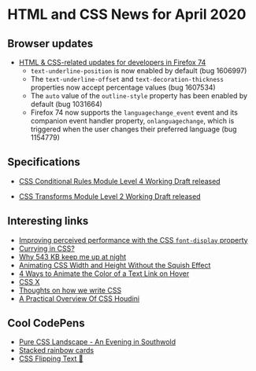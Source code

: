 # HTML and CSS News for April 2020

## Browser updates

- [HTML & CSS-related updates for developers in Firefox 74](https://developer.mozilla.org/en-US/docs/Mozilla/Firefox/Releases/74)
    + `text-underline-position` is now enabled by default (bug 1606997)
    + The `text-underline-offset` and `text-decoration-thickness` properties now accept percentage values (bug 1607534)
    + The `auto` value of the `outline-style` property has been enabled by default (bug 1031664)
    + Firefox 74 now supports the `languagechange_event` event and its companion event handler property, `onlanguagechange`, which is triggered when the user changes their preferred language (bug 1154779)

## Specifications

- [CSS Conditional Rules Module Level 4 Working Draft released]()

- [CSS Transforms Module Level 2 Working Draft released]()

## Interesting links

- [Improving perceived performance with the CSS `font-display` property](https://nooshu.github.io/blog/2020/02/23/improving-perceived-performance-with-the-css-font-display-property/)
- [Currying in CSS?](https://www.trysmudford.com/blog/currying-in-css/)
- [Why 543 KB keep me up at night](https://www.matuzo.at/blog/why-543kb-keep-me-up-at-night/)
- [Animating CSS Width and Height Without the Squish Effect](https://pqina.nl/blog/animating-width-and-height-without-the-squish-effect/)
- [4 Ways to Animate the Color of a Text Link on Hover](https://css-tricks.com/4-ways-to-animate-the-color-of-a-text-link-on-hover/)
- [CSS X](https://www.w3.org/blog/2020/03/css-x/)
- [Thoughts on how we write CSS](https://notlaura.com/twitter-thread-as-blog-post-thoughts-on-how-we-write-css/)
- [A Practical Overview Of CSS Houdini](https://www.smashingmagazine.com/2020/03/practical-overview-css-houdini/)

## Cool CodePens

- [Pure CSS Landscape - An Evening in Southwold](https://codepen.io/ivorjetski/pen/xxGYWQG)
- [Stacked rainbow cards](https://codepen.io/fossheim/pen/LYVOBRZ)
- [CSS Flipping Text 🍳](https://codepen.io/jh3y/pen/VwLQZOY)

